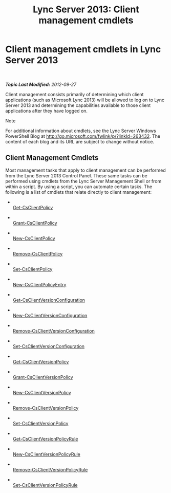 ﻿---
title: 'Lync Server 2013: Client management cmdlets'
TOCTitle: Client management cmdlets
ms:assetid: 0384f8ab-453d-49d6-aaa7-52439e27b7e9
ms:mtpsurl: https://technet.microsoft.com/en-us/library/Gg398087(v=OCS.15)
ms:contentKeyID: 48183261
ms.date: 07/23/2014
mtps_version: v=OCS.15
---

<div data-xmlns="http://www.w3.org/1999/xhtml">

<div class="topic" data-xmlns="http://www.w3.org/1999/xhtml" data-msxsl="urn:schemas-microsoft-com:xslt" data-cs="http://msdn.microsoft.com/en-us/">

<div data-asp="http://msdn2.microsoft.com/asp">

# Client management cmdlets in Lync Server 2013

</div>

<div id="mainSection">

<div id="mainBody">

<span> </span>

_**Topic Last Modified:** 2012-09-27_

Client management consists primarily of determining which client applications (such as Microsoft Lync 2013) will be allowed to log on to Lync Server 2013 and determining the capabilities available to those client applications after they have logged on.

<div>


> [!NOTE]
> For additional information about cmdlets, see the Lync Server&nbsp;Windows PowerShell Blog at <A href="http://go.microsoft.com/fwlink/p/?linkid=263432">http://go.microsoft.com/fwlink/p/?linkId=263432</A>. The content of each blog and its URL are subject to change without notice.



</div>

<div>

## Client Management Cmdlets

Most management tasks that apply to client management can be performed from the Lync Server 2013 Control Panel. These same tasks can be performed using cmdlets from the Lync Server Management Shell or from within a script. By using a script, you can automate certain tasks. The following is a list of cmdlets that relate directly to client management:

  - <span></span>  
    [Get-CsClientPolicy](https://technet.microsoft.com/en-us/library/Gg398830(v=OCS.15))

  - <span></span>  
    [Grant-CsClientPolicy](grant-csclientpolicy.md)

  - <span></span>  
    [New-CsClientPolicy](new-csclientpolicy.md)

  - <span></span>  
    [Remove-CsClientPolicy](remove-csclientpolicy.md)

  - <span></span>  
    [Set-CsClientPolicy](set-csclientpolicy.md)

<!-- end list -->

  - <span></span>  
    [New-CsClientPolicyEntry](new-csclientpolicyentry.md)

<!-- end list -->

  - <span></span>  
    [Get-CsClientVersionConfiguration](https://technet.microsoft.com/en-us/library/Gg399072(v=OCS.15))

  - <span></span>  
    [New-CsClientVersionConfiguration](new-csclientversionconfiguration.md)

  - <span></span>  
    [Remove-CsClientVersionConfiguration](remove-csclientversionconfiguration.md)

  - <span></span>  
    [Set-CsClientVersionConfiguration](set-csclientversionconfiguration.md)

<!-- end list -->

  - <span></span>  
    [Get-CsClientVersionPolicy](https://technet.microsoft.com/en-us/library/Gg398957(v=OCS.15))

  - <span></span>  
    [Grant-CsClientVersionPolicy](grant-csclientversionpolicy.md)

  - <span></span>  
    [New-CsClientVersionPolicy](new-csclientversionpolicy.md)

  - <span></span>  
    [Remove-CsClientVersionPolicy](remove-csclientversionpolicy.md)

  - <span></span>  
    [Set-CsClientVersionPolicy](set-csclientversionpolicy.md)

<!-- end list -->

  - <span></span>  
    [Get-CsClientVersionPolicyRule](https://technet.microsoft.com/en-us/library/Gg413048(v=OCS.15))

  - <span></span>  
    [New-CsClientVersionPolicyRule](new-csclientversionpolicyrule.md)

  - <span></span>  
    [Remove-CsClientVersionPolicyRule](remove-csclientversionpolicyrule.md)

  - <span></span>  
    [Set-CsClientVersionPolicyRule](set-csclientversionpolicyrule.md)

</div>

</div>

<span> </span>

</div>

</div>

</div>

